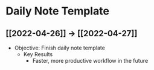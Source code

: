 # Daily Note Template

## [[2022-04-26]] -> [[2022-04-27]]

- Objective: Finish daily note template
	- Key Results
		- Faster, more productive workflow in the future